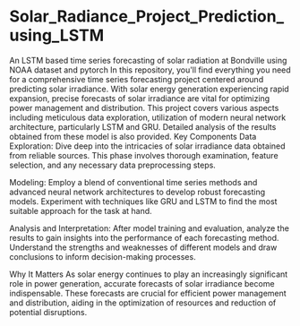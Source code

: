 # Solar_Radiance_Project_Prediction_using_LSTM
An LSTM based time series forecasting of solar radiation at Bondville using NOAA dataset and pytorch
In this repository, you'll find everything you need for a comprehensive time series forecasting project centered around predicting solar irradiance. With solar energy generation experiencing rapid expansion, precise forecasts of solar irradiance are vital for optimizing power management and distribution. This project covers various aspects including meticulous data exploration, utilization of  modern neural network architecture, particularly LSTM and GRU. Detailed analysis of the results obtained from these model is also provided.
Key Components
Data Exploration: Dive deep into the intricacies of solar irradiance data obtained from reliable sources. This phase involves thorough examination, feature selection, and any necessary data preprocessing steps.

Modeling: Employ a blend of conventional time series methods and advanced neural network architectures to develop robust forecasting models. Experiment with techniques like GRU and LSTM to find the most suitable approach for the task at hand.

Analysis and Interpretation: After model training and evaluation, analyze the results to gain insights into the performance of each forecasting method. Understand the strengths and weaknesses of different models and draw conclusions to inform decision-making processes.

Why It Matters
As solar energy continues to play an increasingly significant role in power generation, accurate forecasts of solar irradiance become indispensable. These forecasts are crucial for efficient power management and distribution, aiding in the optimization of resources and reduction of potential disruptions.
